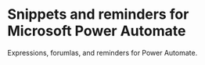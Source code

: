 # Snippets and reminders for Microsoft Power Automate

Expressions, forumlas, and reminders for Power Automate. 
